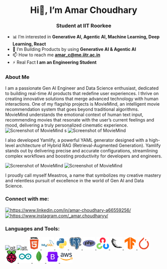 <h1 align="center">Hi👋, I’m Amar Choudhary</h1>
<h3 align="center">Student at IIT Roorkee</h3>

- 📊 I’m interested in **Generative AI, Agentic AI, Machine Learning, Deep Learning, React**
- 🌱 I’m Building Products by using **Generative AI & Agentic AI**
- 📫 How to reach me **amar_c@me.iitr.ac.in**
- ⚡ Real Fact **I am an Engineering Student**
<h3>About Me</h3>
<p>
  I am a passionate Gen AI Engineer and Data Science enthusiast, dedicated to building real-time AI products that redefine user experiences. I thrive on creating innovative solutions that merge advanced technology with human interactions.
One of my flagship projects is MovieMind, an intelligent movie recommendation system that goes beyond traditional algorithms. MovieMind understands the emotional context of human text input, recommending movies that resonate with the user’s current feelings and mood, delivering a truly personalized cinematic experience.


  <img src="https://github.com/user-attachments/assets/b59ed44f-7cbc-49ae-8bd3-bd1e15257cb6" alt="Screenshot of MovieMind s" style="max-width:100%; height:auto;">
  <img src="https://i.postimg.cc/gcCWfsd8/Screenshot-2025-02-18-020554.png" alt="Screenshot of MovieMind " style="max-width:100%; height:auto;">

I also developed Yamlify, a powerful YAML generator designed with a high-level architecture of Hybrid RAG (Retrieval-Augmented Generation). Yamlify stands out by delivering precise and accurate configurations, streamlining complex workflows and boosting productivity for developers and engineers.

  <img src="https://github.com/user-attachments/assets/c81e9cff-29f2-4613-89da-fe54299b32e6" alt="Screenshot of MovieMind " style="max-width:100%; height:auto;">
    <img src="https://github.com/user-attachments/assets/e410f43a-83c7-4f80-9df2-7f5d391f9963" alt="Screenshot of MovieMind " style="max-width:100%; height:auto;">

I proudly call myself Meastros, a name that symbolizes my creative mastery and relentless pursuit of excellence in the world of Gen AI and Data Science.
</p>
<h3 align="left">Connect with me:</h3>
<p align="left">
<a href="https://www.linkedin.com/in/amar-choudhary-a66559256/" target="blank"><img align="center" src="https://raw.githubusercontent.com/rahuldkjain/github-profile-readme-generator/master/src/images/icons/Social/linked-in-alt.svg" alt="https://www.linkedin.com/in/amar-choudhary-a66559256/" height="30" width="40" /></a>
<a href="https://www.instagram.com/_amar.choudharyy/" target="blank"><img align="center" src="https://raw.githubusercontent.com/rahuldkjain/github-profile-readme-generator/master/src/images/icons/Social/instagram.svg" alt="https://www.instagram.com/_amar.choudharyy/" height="30" width="40" /></a>
</p>
 
<h3 align="left">Languages and Tools:</h3>
<p align="left">
  
  <a href="https://langchain.com/" target="_blank" rel="noreferrer"> <img src="https://github.com/user-attachments/assets/e09cc76e-3377-4246-ba17-0b83106f5a0f" alt="git" width="40" height="40"/> </a> 
<a href="https://git-scm.com/" target="_blank" rel="noreferrer"> <img src="https://www.vectorlogo.zone/logos/git-scm/git-scm-icon.svg" alt="git" width="40" height="40"/> </a> 
<a href="https://www.w3.org/html/" target="_blank" rel="noreferrer"> <img src="https://raw.githubusercontent.com/devicons/devicon/master/icons/html5/html5-original-wordmark.svg" alt="html5" width="40" height="40"/> </a>
<a href="https://www.mysql.com/" target="_blank" rel="noreferrer"> <img src="https://raw.githubusercontent.com/devicons/devicon/master/icons/mysql/mysql-original-wordmark.svg" alt="mysql" width="40" height="40"/><a href="https://www.python.org" target="_blank" rel="noreferrer"> <img src="https://raw.githubusercontent.com/devicons/devicon/master/icons/python/python-original.svg" alt="python" width="40" height="40"/>
<a href="https://www.python.org" target="_blank" rel="noreferrer"> <img src="https://github.com/devicons/devicon/blob/master/icons/postgresql/postgresql-original.svg" alt="python" width="40" height="40"/>
<a href="https://www.python.org" target="_blank" rel="noreferrer"> <img src="https://github.com/devicons/devicon/blob/master/icons/php/php-original.svg" alt="python" width="40" height="40"/>
<a href="https://www.python.org" target="_blank" rel="noreferrer"> <img src="https://github.com/devicons/devicon/blob/master/icons/opencv/opencv-original.svg" alt="python" width="40" height="40"/>
<a href="https://www.python.org" target="_blank" rel="noreferrer"> <img src="https://github.com/devicons/devicon/blob/master/icons/flask/flask-original.svg" alt="python" width="40" height="40"/>
<a href="https://www.python.org" target="_blank" rel="noreferrer"> <img src="https://github.com/devicons/devicon/blob/master/icons/tensorflow/tensorflow-original.svg" alt="python" width="40" height="40"/>
<a href="https://www.python.org" target="_blank" rel="noreferrer"> <img src="https://github.com/devicons/devicon/blob/master/icons/pytorch/pytorch-original.svg" alt="python" width="40" height="40"/>
<a href="https://www.python.org" target="_blank" rel="noreferrer"> <img src="https://github.com/devicons/devicon/blob/master/icons/raspberrypi/raspberrypi-original.svg" alt="python" width="40" height="40"/>
<a href="https://www.python.org" target="_blank" rel="noreferrer"> <img src="https://github.com/devicons/devicon/blob/master/icons/arduino/arduino-original.svg" alt="python" width="40" height="40"/>
<a href="https://www.python.org" target="_blank" rel="noreferrer"> <img src="https://github.com/devicons/devicon/blob/master/icons/mongodb/mongodb-original.svg" alt="python" width="40" height="40"/>
<a href="https://www.python.org" target="_blank" rel="noreferrer"> <img src="https://github.com/devicons/devicon/blob/master/icons/bootstrap/bootstrap-original.svg" alt="python" width="40" height="40"/>
<a href="https://www.python.org" target="_blank" rel="noreferrer"> <img src="https://github.com/devicons/devicon/blob/master/icons/amazonwebservices/amazonwebservices-original-wordmark.svg" alt="python" width="40" height="40"/>
